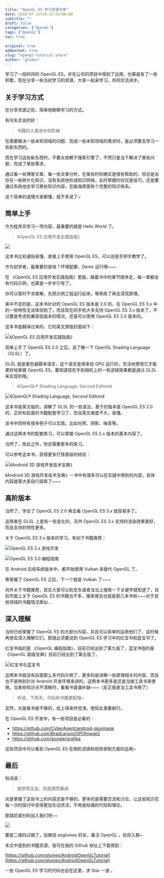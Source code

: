 ```yaml
---
title: "OpenGL ES 学习资源分享"
date: 2018-07-11T14:25:52+08:00
subtitle: ""
draft: false
categories: ["OpenGL"]
tags: ["OpenGL"]
toc: true
 
original: true
addwechat: true
slug: "opengl-tutorial-share"
author: "glumes"
---
```


学习了一段时间的 OpenGL ES，并在公司的项目中得到了运用，也算是有了一些积累，现在分享一些当初学习的资源，大家一起来学习，共同交流进步。

<!--more-->

## 关于学习方式

在分享资源之前，简单地聊聊学习的方式。

有句名言说的好：

> 书籍的人类进步的阶梯

在需要解决一些未知领域的问题、完成一些未知领域的需求时，是必须要去学习一些新东西的。

而在学习这些新东西时，不要太依赖于搜索引擎了，不然只是当下解决了某些问题、完成了某些需求。

通过看一些博客文章、看一些文章分析，在某些时刻确实是很有帮助的，但总是会存在一些碎片化知识，没有系统地形成知识网络，此时掌握的仅仅是技巧。还是要通过系统地去学习某些知识内容，在脑海里面有个完整的知识体系。

这个简单的道理大家都懂，就不多说了~


## 简单上手

作为程序员学习一项内容，最重要的就是 Hello World 了。

> 《OpenGL ES 应用开发实践指南》

![](https://image.glumes.com/images/2019/04/27/opengles2.png)

这本书比较通俗易懂，直接上手使用 OpenGL ES，可以说是手把手教学了。

作为初学者，最重要的是啥？环境配置、Demo 运行呀~~~

在 《OpenGL ES 应用开发实践指南》里面，跟着书中的章节顺序走，每一章都会有代码示例，也算是一步步引导了。

你可以暂时不求甚解，先把示例工程运行起来，等熟练了再去深究原理。

美中不足的是，这本书针对的 OpenGL ES 版本是 2.0 的，在 OpenGL ES 3.x 中的一些特性无法体验到了，而且现在的手机大多支持 OpenGL ES 3.x 版本了，不过要是考虑到兼容低版本的情况，还是可以使用 OpenGL ES 2.0 版本的。

这本书是翻译过来的，它的英文原版封面如下：

![《OpenGL ES 应用开发实践指南》](https://image.glumes.com/images/2019/04/27/opengles2_eng.png)

简单上手了 OpenGL ES 2.0 之后，该了解一下 OpenGL Shading Language （GLSL）了。

GLSL 就是着色器脚本语言，这个语言是用来给 GPU 运行的，灵活地使用它才能更好地掌握 OpenGL ES，要知道现在手机相机上的一些滤镜效果都是通过 GLSL 来实现的哦。

>《OpenGL® Shading Language, Second Edition》

![《OpenGL® Shading Language, Second Edition》](https://image.glumes.com/images/2019/04/27/glsl2.jpg)

这本书是英文版的，讲解了 GLSL 的一些语法，基于的版本是 OpenGL ES 2.0 的，正好和前面的书籍配套学习了，而且英文难度不大，易懂。

该书中同样有很多例子可以实践，比如光照、阴影、噪音等。

通过这两本书的配套练习，可以掌握 OpenGL ES 2.x 版本的基本内容了。

当然了，除此之外，你还需要更多的练习。

可以参考这本书，获得更多打怪晋级的经验：

![《Android 3D 游戏开发技术宝典》](https://image.glumes.com/images/2019/04/27/opengles_practice.png)

《Android 3D 游戏开发技术宝典》一书中有很多可以在实践中用到的内容，具体内容就等大家自行探索了~~~

## 高阶版本

当然了，学会了 OpenGL ES 2.0 再去看 OpenGL ES 3.x 就容易多了。

这两者在 GLSL 上是有一些变化的，另外 OpenGL ES 3.x 支持的渲染效果更好，而且支持的特性更多。

关于 OpenGL ES 3.x 版本的学习，有如下书籍推荐：

![OpenGL ES 3.x 游戏开发](https://image.glumes.com/images/2019/04/27/opengles3.png)

![OpenGL ES 3.0 编程指南](https://image.glumes.com/images/2019/04/27/opengles33.png)

在 Android 后续系统版本中，都开始使用 Vulkan 来替代 OpenGL 了。

等掌握了 OpenGL ES 之后，下一个就是 Vulkan 了~~~

另外关于书籍推荐，其实大家可以到京东或者当当上搜索一下关键字就知道了，目前市面上关于 OpenGL ES 的书籍也不多，搜来搜去也就是那几本书啦~~~对于其他领域的书籍情况类似...


## 深入理解

当你已经掌握了 OpenGL ES 的大部分内容，并且可以简单的运用他们了，这时候再想去深入理解它们，那就必须要说到 OpenGL ES 学习中的红宝书和蓝宝书了。

红宝书指的是 《OpenGL 编程指南》，目前已经出到了第九版了，蓝宝书指的是《OpenGL 超级宝典》目前已经出到了第五版了。

![红宝书与蓝宝书](https://image.glumes.com/images/2019/04/27/WechatIMG325.jpg)

这两本书就没有前面那么多代码示例了，更多的是讲解一些原理相关的内容，而且也不是特别针对 Android 开发环境来讲的。这两本书更多是还是当做工具书来使用，当某些知识点不清晰时，看看书查漏补缺~~~（反正我是当工具书用了）

> 听说，下雨天，代码和书籍更配哦~

显然，光是看书是不够的，纸上得来终觉浅，绝知此事要躬行。

在 OpenGL ES 开发中，有一些项目是必看的：

*	https://github.com/CyberAgent/android-gpuimage
*	https://github.com/BradLarson/GPUImage2
*	https://github.com/google/grafika

这些项目中可以看到 OpenGL ES 在相机滤镜和视频录制方面的运用~

## 最后

俗话说：

> 独学而无友，则孤陋而寡闻

光是掌握了这些书上的内容还是不够的，更多的是需要交流和讨论，让这些知识在每一次的探讨中变得更加生动灵活，不再是枯燥的代码和理论。

那就赶紧扫码加入我们吧~~

![](https://image.glumes.com/images/2019/04/27/WechatIMG326.jpg)

要是二维码过期了，加微信 ezglumes 好友，备注 OpenGL ，拉你入群~

本文中提到的书籍资源，皆可在我的 Github 地址上下载得到：

[https://github.com/glumes/AndroidOpenGLTutorial](https://github.com/glumes/AndroidOpenGLTutorial)

一些 OpenGL ES 学习的代码也会在这里，求 Star 一波 。